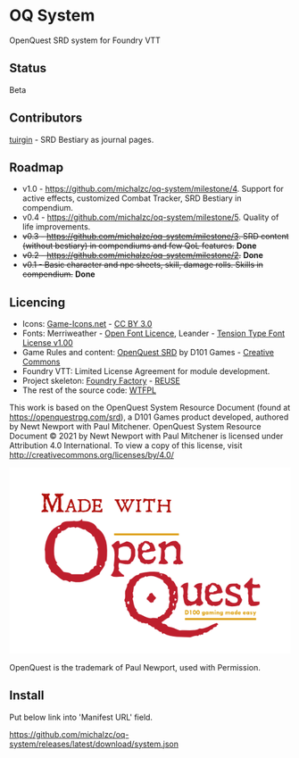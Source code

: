 # OQ System

OpenQuest SRD system for Foundry VTT

## Status

Beta

## Contributors

[tuirgin](https://github.com/tuirgin) - SRD Bestiary as journal pages.

## Roadmap

* v1.0 - https://github.com/michalzc/oq-system/milestone/4. Support for active effects, customized Combat Tracker, SRD Bestiary in compendium.
* v0.4 - https://github.com/michalzc/oq-system/milestone/5. Quality of life improvements.
* ~~v0.3 - https://github.com/michalzc/oq-system/milestone/3. SRD content (without bestiary) in compendiums and few QoL features.~~ **Done**
* ~~v0.2 - https://github.com/michalzc/oq-system/milestone/2.~~ **Done**
* ~~v0.1 - Basic character and npc sheets, skill, damage rolls. Skills in compendium.~~ **Done**

## Licencing

* Icons: [Game-Icons.net](https://game-icons.net/) - [CC BY 3.0](http://creativecommons.org/licenses/by/3.0/)
* Fonts: Merriweather - [Open Font Licence](https://openfontlicense.org/),
  Leander - [Tension Type Font License v1.00](https://www.fontsquirrel.com/license/leander)
* Game Rules and content: [OpenQuest SRD](https://openquestrpg.com/srd/) by D101
  Games - [Creative Commons](https://creativecommons.org/)
* Foundry VTT: Limited License Agreement for module development.
* Project skeleton: [Foundry Factory](https://github.com/ghost-fvtt/foundry-factory) - [REUSE](https://reuse.software/)
* The rest of the source code: [WTFPL](http://www.wtfpl.net/)

This work is based on the OpenQuest System Resource Document (found at https://openquestrpg.com/srd), a D101 Games
product developed, authored by Newt Newport with Paul Mitchener. OpenQuest System Resource Document © 2021 by Newt
Newport with Paul Mitchener is licensed under Attribution 4.0 International. To view a copy of this license,
visit http://creativecommons.org/licenses/by/4.0/

![Made with OpenQuest](assets/docs/Made-With-OQ-Logo.png "Mage with OpenQuest")

OpenQuest is the trademark of Paul Newport, used with Permission.

## Install

Put below link into 'Manifest URL' field.

https://github.com/michalzc/oq-system/releases/latest/download/system.json

